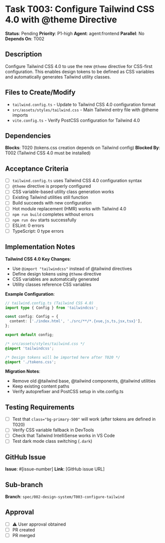 # Task T003: Configure Tailwind CSS 4.0 with @theme Directive

**Status**: Pending
**Priority**: P1-high
**Agent**: agent:frontend
**Parallel**: No
**Depends On**: T002

## Description

Configure Tailwind CSS 4.0 to use the new `@theme` directive for CSS-first configuration. This enables design tokens to be defined as CSS variables and automatically generates Tailwind utility classes.

## Files to Create/Modify

- `tailwind.config.ts` - Update to Tailwind CSS 4.0 configuration format
- `src/assets/styles/tailwind.css` - Main Tailwind entry file with @theme imports
- `vite.config.ts` - Verify PostCSS configuration for Tailwind 4.0

## Dependencies

**Blocks**: T020 (tokens.css creation depends on Tailwind config)
**Blocked By**: T002 (Tailwind CSS 4.0 must be installed)

## Acceptance Criteria

- [ ] `tailwind.config.ts` uses Tailwind CSS 4.0 configuration syntax
- [ ] `@theme` directive is properly configured
- [ ] CSS variable-based utility class generation works
- [ ] Existing Tailwind utilities still function
- [ ] Build succeeds with new configuration
- [ ] Hot module replacement (HMR) works with Tailwind 4.0
- [ ] `npm run build` completes without errors
- [ ] `npm run dev` starts successfully
- [ ] ESLint: 0 errors
- [ ] TypeScript: 0 type errors

## Implementation Notes

**Tailwind CSS 4.0 Key Changes**:

- Use `@import "tailwindcss"` instead of @tailwind directives
- Define design tokens using `@theme` directive
- CSS variables are automatically generated
- Utility classes reference CSS variables

**Example Configuration**:

```typescript
// tailwind.config.ts (Tailwind CSS 4.0)
import type { Config } from 'tailwindcss';

const config: Config = {
  content: ['./index.html', './src/**/*.{vue,js,ts,jsx,tsx}'],
};

export default config;
```

```css
/* src/assets/styles/tailwind.css */
@import 'tailwindcss';

/* Design tokens will be imported here after T020 */
@import './tokens.css';
```

**Migration Notes**:

- Remove old @tailwind base, @tailwind components, @tailwind utilities
- Keep existing content paths
- Verify autoprefixer and PostCSS setup in vite.config.ts

## Testing Requirements

- [ ] Test that `class="bg-primary-500"` will work (after tokens are defined in T020)
- [ ] Verify CSS variable fallback in DevTools
- [ ] Check that Tailwind IntelliSense works in VS Code
- [ ] Test dark mode class switching (`.dark`)

## GitHub Issue

**Issue**: #[issue-number]
**Link**: [GitHub issue URL]

## Sub-branch

**Branch**: `spec/002-design-system/T003-configure-tailwind`

## Approval

- [ ] ⚠️ User approval obtained
- [ ] PR created
- [ ] PR merged
